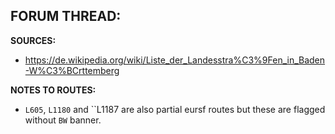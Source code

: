 ﻿**FORUM THREAD:**
- 


**SOURCES:**
- https://de.wikipedia.org/wiki/Liste_der_Landesstra%C3%9Fen_in_Baden-W%C3%BCrttemberg


**NOTES TO ROUTES:**
- `L605`, `L1180` and ``L1187 are also partial eursf routes but these are flagged without `BW` banner.